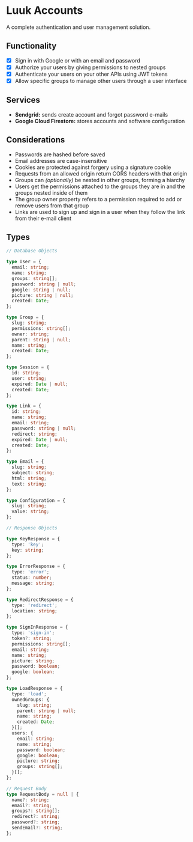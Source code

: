 # Luuk Accounts

A complete authentication and user management solution.

## Functionality

- [x] Sign in with Google or with an email and password
- [x] Authorize your users by giving permissions to nested groups
- [x] Authenticate your users on your other APIs using JWT tokens
- [x] Allow specific groups to manage other users through a user interface

## Services

- **Sendgrid:** sends create account and forgot password e-mails
- **Google Cloud Firestore:** stores accounts and software configuration

## Considerations

- Passwords are hashed before saved
- Email addresses are case-insensitive
- Cookies are protected against forgery using a signature cookie
- Requests from an allowed origin return CORS headers with that origin
- Groups can _(optionally)_ be nested in other groups, forming a hiarchy
- Users get the permissions attached to the groups they are in and the groups nested inside of them
- The group owner property refers to a permission required to add or remove users from that group
- Links are used to sign up and sign in a user when they follow the link from their e-mail client

## Types

```typescript
// Database Objects

type User = {
  email: string;
  name: string;
  groups: string[];
  password: string | null;
  google: string | null;
  picture: string | null;
  created: Date;
};

type Group = {
  slug: string;
  permissions: string[];
  owner: string;
  parent: string | null;
  name: string;
  created: Date;
};

type Session = {
  id: string;
  user: string;
  expired: Date | null;
  created: Date;
};

type Link = {
  id: string;
  name: string;
  email: string;
  password: string | null;
  redirect: string;
  expired: Date | null;
  created: Date;
};

type Email = {
  slug: string;
  subject: string;
  html: string;
  text: string;
};

type Configuration = {
  slug: string;
  value: string;
};

// Response Objects

type KeyResponse = {
  type: 'key';
  key: string;
};

type ErrorResponse = {
  type: 'error';
  status: number;
  message: string;
};

type RedirectResponse = {
  type: 'redirect';
  location: string;
};

type SignInResponse = {
  type: 'sign-in';
  token?: string;
  permissions: string[];
  email: string;
  name: string;
  picture: string;
  password: boolean;
  google: boolean;
};

type LoadResponse = {
  type: 'load';
  ownedGroups: {
    slug: string;
    parent: string | null;
    name: string;
    created: Date;
  }[];
  users: {
    email: string;
    name: string;
    password: boolean;
    google: boolean;
    picture: string;
    groups: string[];
  }[];
};

// Request Body
type RequestBody = null | {
  name?: string;
  email?: string;
  groups?: string[];
  redirect?: string;
  password?: string;
  sendEmail?: string;
};
```

